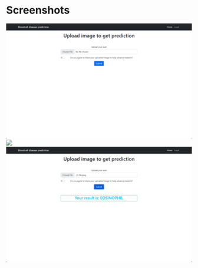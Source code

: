 # Screenshots

![](screenshots/home.png)
![](screenshots/legal.png)
![](screenshots/home_prediction.png)
